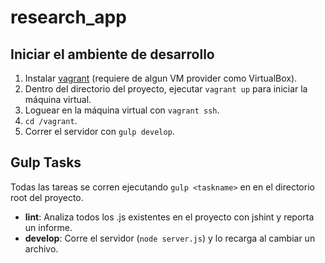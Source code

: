 research_app
============

## Iniciar el ambiente de desarrollo

1. Instalar [vagrant](https://www.vagrantup.com/downloads.html) (requiere de algun VM provider como VirtualBox).
2. Dentro del directorio del proyecto, ejecutar `vagrant up` para iniciar la máquina virtual.
3. Loguear en la máquina virtual con `vagrant ssh`.
4. `cd /vagrant`.
5. Correr el servidor con `gulp develop`.

## Gulp Tasks

Todas las tareas se corren ejecutando `gulp <taskname>` en en el directorio root del proyecto.

* **lint**: Analiza todos los .js existentes en el proyecto con jshint y reporta un informe.
* **develop**: Corre el servidor (`node server.js`) y lo recarga al cambiar un archivo.
